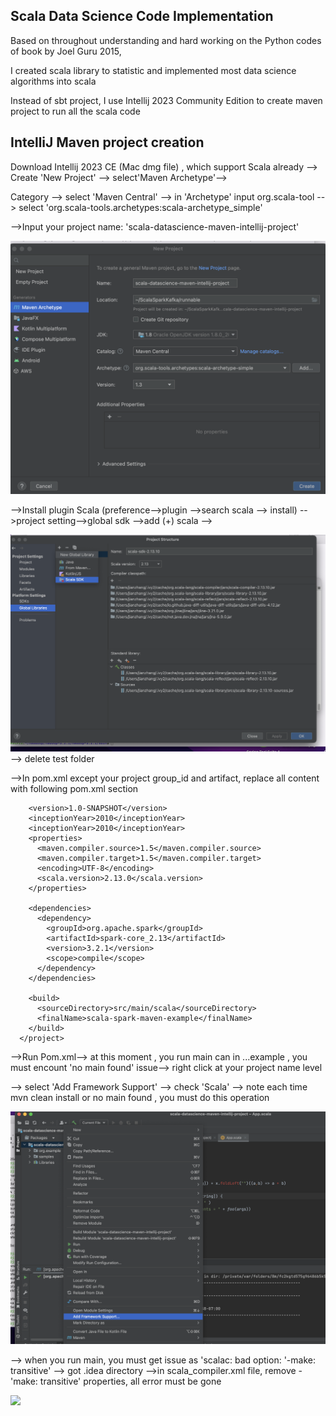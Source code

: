 
## Scala Data Science Code Implementation

  Based on throughout understanding and hard working on the Python codes of <Data Science from Scratch> book by Joel Guru 2015, 
  
  I created scala library to statistic and implemented most data science algorithms into scala
  
  Instead of sbt project, I use Intellij 2023 Community Edition to create maven project to run all the scala code
  
## IntelliJ Maven project creation

  Download Intellij 2023 CE (Mac dmg file) , which support Scala already --> Create 'New Project' --> select'Maven Archetype'-->
  
  Category --> select 'Maven Central' --> in 'Archetype' input org.scala-tool --> select 'org.scala-tools.archetypes:scala-archetype_simple'
  
  -->Input your project name: 'scala-datascience-maven-intellij-project'
  
  ![](images/create-new-maven-project-page.png)


  -->Install plugin Scala (preference-->plugin -->search scala --> install) -->project setting-->global sdk -->add (+) scala -->
  
  ![](images/proect-setting-globallib-add-sdk.png) --> delete test folder
  
  -->In pom.xml except your project group_id and artifact, replace all content with following pom.xml section  
  
        <version>1.0-SNAPSHOT</version>
        <inceptionYear>2010</inceptionYear>
        <inceptionYear>2010</inceptionYear>
        <properties>
          <maven.compiler.source>1.5</maven.compiler.source>
          <maven.compiler.target>1.5</maven.compiler.target>
          <encoding>UTF-8</encoding>
          <scala.version>2.13.0</scala.version>
        </properties>

        <dependencies>
          <dependency>
            <groupId>org.apache.spark</groupId>
            <artifactId>spark-core_2.13</artifactId>
            <version>3.2.1</version>
            <scope>compile</scope>
          </dependency>
        </dependencies>

        <build>
          <sourceDirectory>src/main/scala</sourceDirectory>
          <finalName>scala-spark-maven-example</finalName>
        </build>
      </project> 
       
 -->Run Pom.xml--> at this moment , you run main can in ...example , you must encount 'no main found' issue--> right click at your project name level
 
 --> select 'Add Framework Support' --> check 'Scala' --> note each time mvn clean install or no main found , you must do this operation
 
  ![](images/project-directory-add-framework-support-.png)
  
--> when you run main, you must get issue as 'scalac: bad option: '-make: transitive' --> got .idea directory -->in scala_compiler.xml file, remove -'make: transitive' properties, all error must be gone

 ![](image/Remove-make-transitive-idea-scala-compiler-xml.png)

